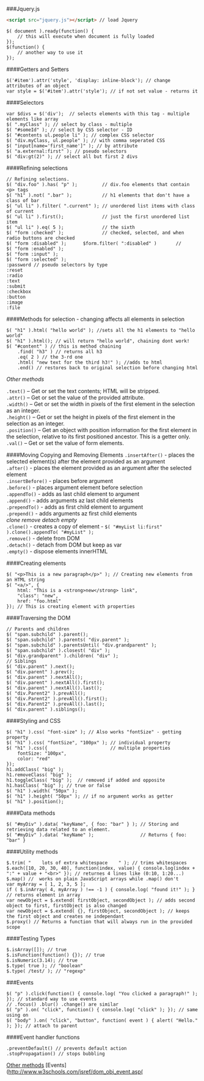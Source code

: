 ###Jquery.js
```HTML
<script src="jquery.js"></script> // load Jquery
```
```JS
$( document ).ready(function() {
    // this will execute when document is fully loaded
});
$(function() {
    // another way to use it
});
```
####Getters and Setters
```JS
$('#item').attr('style', 'display: inline-block'); // change attributes of an object
var style = $('#item').attr('style'); // if not set value - returns it
```
####Selectors
```JS
var $divs = $('div');  // selects elements with this tag - multiple elements like array
$( ".myClass" ); // select by class - multiple
$( "#someId" ); // select by CSS selector - ID
$( "#contents ul.people li" ); // complex CSS selector
$( "div.myClass, ul.people" ); // with comma seperated CSS
$( "input[name='first_name']" ); // by attribute
$( "a.external:first" ); // pseudo selectors
$( "div:gt(2)" ); // select all but first 2 divs
```
####Refining selections
```JS
// Refining selections.
$( "div.foo" ).has( "p" );         // div.foo elements that contain <p> tags
$( "h1" ).not( ".bar" );           // h1 elements that don't have a class of bar
$( "ul li" ).filter( ".current" ); // unordered list items with class of current
$( "ul li" ).first();              // just the first unordered list item
$( "ul li" ).eq( 5 );              // the sixth
$( "form :checked" );              // checked, selected, and when radio buttons are checked
$( "form :disabled" );      $form.filter( ":disabled" )       // 
$( "form :enabled" );
$( "form :input" );
$( "form :selected" );
:password // pseudo selectors by type
:reset
:radio
:text
:submit
:checkbox
:button
:image
:file
```
####Methods for selection - changing affects all elements in selection
```JS
$( "h1" ).html( "hello world" ); //sets all the h1 elements to "hello world"
$( "h1" ).html(); // will return "hello world", chaining dont work!
$( "#content" ) // this is method chaining
    .find( "h3" ) // returns all h3
    .eq( 2 ) // the 3-rd one
    .html( "new text for the third h3!" ); //adds to html
    .end() // restores back to original selection before changing html
```
*Other methods*

```.text()``` – Get or set the text contents; HTML will be stripped.  
```.attr()``` – Get or set the value of the provided attribute.  
```.width()``` – Get or set the width in pixels of the first element in the selection as an integer.  
```.height()``` – Get or set the height in pixels of the first element in the selection as an integer.  
```.position()``` – Get an object with position information for the first element in the selection, relative to its first positioned ancestor. This is a getter only.  
```.val()``` – Get or set the value of form elements.  

####Moving Copying and Removing Elements
```.insertAfter()``` - places the selected element(s) after the element provided as an argument  
```.after()``` - places the element provided as an argument after the selected element  
```.insertBefore()``` - places before argument  
```.before()``` - places argument element before selection  
```.appendTo()``` - adds as last child element to argument  
```.append()``` - adds arguments az last child elements  
```.prependTo()``` - adds as first child element to argument  
```.prepend()``` - adds arguments az first child elements   
*clone remove detach empty*  
```.clone()``` - creates a copy of element - ```$( "#myList li:first" ).clone().appendTo( "#myList" );```    
```.remove()``` - delete from DOM   
```.detach()``` - detach from DOM but keep as var   
```.empty()``` - dispose elements innerHTML   

####Creating elements
```JS
$( "<p>This is a new paragraph</p>" ); // Creating new elements from an HTML string
$( "<a/>", {
    html: "This is a <strong>new</strong> link",
    "class": "new",
    href: "foo.html"
}); // This is creating element with properties 
``` 

####Traversing the DOM
```JS
// Parents and children
$( "span.subchild" ).parent();
$( "span.subchild" ).parents( "div.parent" );
$( "span.subchild" ).parentsUntil( "div.grandparent" );
$( "span.subchild" ).closest( "div" );
$( "div.grandparent" ).children( "div" );
// Siblings
$( "div.parent" ).next();
$( "div.parent" ).prev();
$( "div.parent" ).nextAll();
$( "div.parent" ).nextAll().first();
$( "div.parent" ).nextAll().last();
$( "div.Parent2" ).prevAll();
$( "div.Parent2" ).prevAll().first();
$( "div.Parent2" ).prevAll().last();
$( "div.parent" ).siblings();
```

####Styling and CSS
```JS
$( "h1" ).css( "font-size" ); // Also works "fontSize" - getting property
$( "h1" ).css( "fontSize", "100px" ); // individual property
$( "h1" ).css({                       // multiple properties
    fontSize: "100px",
    color: "red"
});
h1.addClass( "big" );
h1.removeClass( "big" );
h1.toggleClass( "big" );  // removed if added and opposite
h1.hasClass( "big" ); // true or false 
$( "h1" ).width( "50px" );
$( "h1" ).height( "50px" ); // if no argument works as getter
$( "h1" ).position();
```

####Data methods

```JS
$( "#myDiv" ).data( "keyName", { foo: "bar" } ); // Storing and retrieving data related to an element.
$( "#myDiv" ).data( "keyName" );                 // Returns { foo: "bar" }
```
####Utility methods
```JS
$.trim( "    lots of extra whitespace    " ); // trims whitespaces
$.each([10, 20, 30, 40], function(index, value) { console.log(index + ":" + value + "<br>" }); // returnes 4 lines like (0:10, 1:20...)
$.map() //  works on plain JavaScript arrays while .map() don't
var myArray = [ 1, 2, 3, 5 ];
if ( $.inArray( 4, myArray ) !== -1 ) { console.log( "found it!" ); } // returns element in array
var newObject = $.extend( firstObject, secondObject ); // adds second object to first, firstObject is also changed
var newObject = $.extend( {}, firstObject, secondObject ); // keeps the first object and creates ne independant
$.proxy() // Returns a function that will always run in the provided scope
```

####Testing Types
```JS
$.isArray([]); // true
$.isFunction(function() {}); // true
$.isNumeric(3.14); // true
$.type( true ); // "boolean"
$.type( /test/ ); // "regexp"
```

###Events
```JS
$( "p" ).click(function() { console.log( "You clicked a paragraph!" ); }); // standard way to use events
// .focus() .blur() .change() are similar
$( "p" ).on( "click", function() { console.log( "click" ); }); // same using on
$( "body" ).on( "click", "button", function( event ) { alert( "Hello." ); }); // attach to parent
```
####Event handler functions
```JS
.preventDefault() // prevents default action
.stopPropagation() // stops bubbling
```
[Other methods](http://www.w3schools.com/jquery/jquery_ref_events.asp)
[Events](http://www.w3schools.com/jsref/dom_obj_event.asp(
